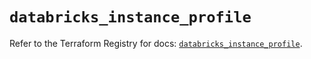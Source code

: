 # `databricks_instance_profile`

Refer to the Terraform Registry for docs: [`databricks_instance_profile`](https://registry.terraform.io/providers/databricks/databricks/1.70.0/docs/resources/instance_profile).
